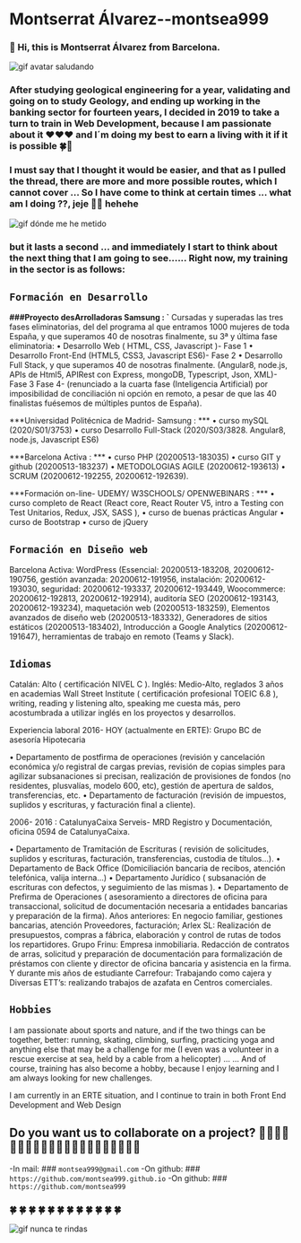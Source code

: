 # Montserrat Álvarez--montsea999

### 👋 Hi, this is Montserrat Álvarez from Barcelona. 

![gif avatar saludando](https://github.com/montsea999/inspirations/blob/master/assets/gifavatar.gif) 

### After studying geological engineering for a year, validating and going on to study Geology, and ending up working in the banking sector for fourteen years, I decided in 2019 to take a turn to train in Web Development, because I am passionate about it ❤️❤️❤️ and I´m doing my best to earn a living with it if it is possible 🍀🚀 

### I must say that I thought it would be easier, and that as I pulled the thread, there are more and more possible routes, which I cannot cover ... So I have come to think at certain times ... what am I doing ??, jeje  🏄‍♀‍ hehehe

![gif dónde me he metido](https://github.com/montsea999/inspirations/blob/master/assets/gifAvatarYes.gif) 

### but it lasts a second ... and immediately I start to think about the next thing that I am going to see...... Right now, my training in the sector is as follows:

## `Formación en Desarrollo `
**###Proyecto desArrolladoras Samsung : `**
Cursadas y superadas las tres fases eliminatorias, del del programa al que entramos 1000 mujeres de toda España, y que superamos 40 de nosotras finalmente, su 3ª y última fase eliminatoria: 
•	Desarrollo Web ( HTML,  CSS,  Javascript )- Fase 1
•	Desarrollo Front-End (HTML5,  CSS3,  Javascript ES6)- Fase 2
•	Desarrollo Full Stack, y que superamos 40 de nosotras finalmente. (Angular8,  node.js,  APIs de Html5, APIRest con Express,  mongoDB, Typescript, Json, XML)- Fase 3
Fase 4- (renunciado a la cuarta fase (Inteligencia Artificial) por imposibilidad de conciliación ni opción en remoto, a pesar de que las 40 finalistas fuésemos de múltiples puntos de España).

***Universidad Politécnica de Madrid- Samsung : ***
•	curso mySQL (2020/S01/3753)
•	curso Desarrollo Full-Stack (2020/S03/3828. Angular8, node.js, Javascript ES6)

***Barcelona Activa : ***
•	curso PHP (20200513-183035) 
•	curso GIT y github (20200513-183237) 
•	METODOLOGIAS AGILE (20200612-193613) 
•	SCRUM (20200612-192255, 20200612-192639). 

***Formación on-line- UDEMY/ W3SCHOOLS/ OPENWEBINARS : ***
•	curso completo de React (React core, React Router V5, intro a Testing con Test Unitarios, Redux, JSX, SASS ), 
•	curso de buenas prácticas Angular 
•	curso de Bootstrap
•	curso de jQuery

## `Formación en Diseño web`
Barcelona Activa: 
WordPress (Essencial: 20200513-183208, 20200612-190756, gestión avanzada: 20200612-191956, instalación: 20200612-193030, seguridad: 20200612-193337, 20200612-193449, Woocommerce: 20200612-192813, 20200612-192914), auditoría SEO (20200612-193143, 20200612-193234), maquetación web (20200513-183259), Elementos avanzados de diseño web (20200513-183332), Generadores de sitios estáticos (20200513-183402), Introducción a Google Analytics (20200612-191647), herramientas de trabajo en remoto (Teams y Slack).

## `Idiomas `
Catalán: Alto ( certificación NIVEL C ).
Inglés: Medio-Alto, reglados 3 años en academias Wall Street Institute ( certificación profesional TOEIC 6.8 ), writing, reading y listening alto, speaking me cuesta más, pero acostumbrada a utilizar inglés en los proyectos y desarrollos.

Experiencia laboral 
2016- HOY (actualmente en ERTE): Grupo BC de asesoría Hipotecaria

•	Departamento de postfirma de operaciones (revisión y cancelación económica y/o registral de cargas previas, revisión de copias simples para agilizar subsanaciones si precisan, realización de provisiones de fondos (no residentes, plusvalías, modelo 600, etc), gestión de apertura de saldos, transferencias, etc.
•	Departamento de facturación (revisión de impuestos, suplidos y escrituras, y facturación final a cliente). 

2006- 2016 : CatalunyaCaixa Serveis- MRD Registro y Documentación, oficina 0594 de CatalunyaCaixa.
 
•	Departamento de Tramitación de Escrituras ( revisión de solicitudes, suplidos y escrituras, facturación, transferencias, custodia de títulos...). 
•	Departamento de Back Office (Domiciliación bancaria de recibos, atención telefónica, valija interna...) 
•	Departamento Jurídico ( subsanación de escrituras con defectos, y seguimiento de las mismas ).
•	Departamento de Prefirma de Operaciones ( asesoramiento a directores de oficina para transaccional, solicitud de documentación necesaria a entidades bancarias y preparación de la firma).
Años anteriores: En negocio  familiar, gestiones bancarias, atención Proveedores, facturación;  Arlex SL: Realización de presupuestos, compras a fábrica, elaboración y control de rutas de todos los repartidores. Grupo Frinu: Empresa inmobiliaria. Redacción de contratos de arras, solicitud y preparación de documentación para formalización de préstamos con cliente y director de oficina bancaria y asistencia en la firma. Y durante mis años de estudiante Carrefour: Trabajando como cajera y Diversas ETT’s: realizando trabajos de azafata en Centros comerciales. 

## `Hobbies `
I am passionate about sports and nature, and if the two things can be together, better: running, skating, climbing, surfing, practicing yoga and anything else that may be a challenge for me (I even was a volunteer in a rescue exercise at sea, held by a cable from a helicopter) ... 
... And of course, training has also become a hobby, because I enjoy learning and I am always looking for new challenges.

I am currently in an ERTE situation, and I continue to train in both Front End Development and Web Design

## Do you want us to collaborate on a project? 🚀🚀🚀🚀🚀🚀🚀🚀🚀🚀🚀🚀🚀🚀🚀🚀🚀🚀🚀🚀🚀
-In mail: ### `montsea999@gmail.com`
-On github: ### `https://github.com/montsea999.github.io`
-On github: ### `https://github.com/montsea999`






###  🍀  🍀  🍀  🍀  🍀  🍀  🍀  🍀  🍀  🍀  🍀  🍀 

 
















![gif nunca te rindas](https://github.com/montsea999/inspirations/blob/master/assets/caracol.gif) 



